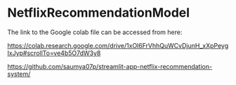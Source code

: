 # NetflixRecommendationModel

The link to the Google colab file can be accessed from here: 

https://colab.research.google.com/drive/1xOl6FrVhhQuWCvDjunH_xXpPeygIxJyp#scrollTo=ve4b5O7dW3y8

https://github.com/saumya07p/streamlit-app-netflix-recommendation-system/
